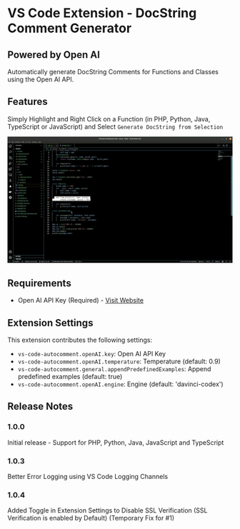 # VS Code Extension - DocString Comment Generator 

## Powered by Open AI

Automatically generate DocString Comments for Functions and Classes using the Open AI API.  

## Features

Simply Highlight and Right Click on a Function (in PHP, Python, Java, TypeScript or JavaScript) and Select `Generate DocString from Selection`

![Python Demo](demo.gif)

## Requirements

- Open AI API Key (Required) - [Visit Website](https://openai.com/api/)

## Extension Settings

This extension contributes the following settings:

* `vs-code-autocomment.openAI.key`: Open AI API Key
* `vs-code-autocomment.openAI.temperature`: Temperature (default: 0.9)
* `vs-code-autocomment.general.appendPredefinedExamples`: Append predefined examples (default: true)
* `vs-code-autocomment.openAI.engine`: Engine (default: 'davinci-codex')

## Release Notes

### 1.0.0

Initial release - Support for PHP, Python, Java, JavaScript and TypeScript

### 1.0.3

Better Error Logging using VS Code Logging Channels

### 1.0.4

Added Toggle in Extension Settings to Disable SSL Verification (SSL Verification is enabled by Default) (Temporary Fix for #1)